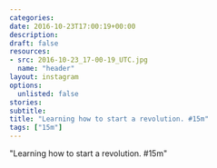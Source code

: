 ```yaml
---
categories:
date: 2016-10-23T17:00:19+00:00
description:
draft: false
resources:
- src: 2016-10-23_17-00-19_UTC.jpg
  name: "header"
layout: instagram
options:
  unlisted: false
stories:
subtitle:
title: "Learning how to start a revolution. #15m"
tags: ["15m"]
---
```


"Learning how to start a revolution. #15m"
